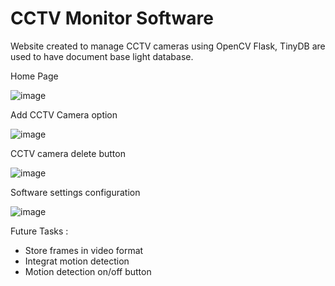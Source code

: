 # CCTV Monitor Software

Website created to manage CCTV cameras using OpenCV Flask, TinyDB are used to have document base light database.  

Home Page 

![image](https://user-images.githubusercontent.com/14976829/204016265-732a1286-eb58-46e0-bea5-6936402322f1.png)


Add CCTV Camera option 

![image](https://user-images.githubusercontent.com/14976829/204016512-db7d7c87-b81e-4b82-a03d-57896195de1b.png)

CCTV camera delete button

![image](https://user-images.githubusercontent.com/14976829/204016866-37db3a2f-de6c-4fb8-9607-374c1c391b7d.png)


Software settings configuration 

![image](https://user-images.githubusercontent.com/14976829/204016652-07dd7716-af2d-4ce4-b704-39cf275883a0.png)


Future Tasks : 
 *  Store frames in video format
 *  Integrat motion detection 
 *  Motion detection on/off button
